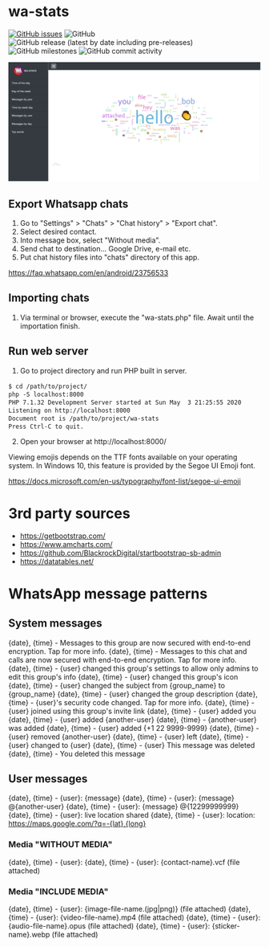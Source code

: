# wa-stats

[![GitHub issues](https://img.shields.io/github/issues/ricardomaia/wa-stats)](https://github.com/ricardomaia/wa-stats/issues)
![GitHub](https://img.shields.io/github/license/ricardomaia/wa-stats)
![GitHub release (latest by date including pre-releases)](https://img.shields.io/github/v/release/ricardomaia/wa-stats?include_prereleases)
![GitHub milestones](https://img.shields.io/github/milestones/open/ricardomaia/wa-stats)
![GitHub commit activity](https://img.shields.io/github/commit-activity/w/ricardomaia/wa-stats)

![alt text](https://raw.githubusercontent.com/ricardomaia/wa-stats/master/screenshot.png?raw=true)

## Export Whatsapp chats

1. Go to "Settings" > "Chats" > "Chat history" > "Export chat".
2. Select desired contact.
3. Into message box, select "Without media".
4. Send chat to destination... Google Drive, e-mail etc.
5. Put chat history files into "chats" directory of this app.

https://faq.whatsapp.com/en/android/23756533

## Importing chats

1. Via terminal or browser, execute the "wa-stats.php" file. Await until the importation finish.

## Run web server

1. Go to project directory and run PHP built in server.

```
$ cd /path/to/project/
php -S localhost:8000
PHP 7.1.32 Development Server started at Sun May  3 21:25:55 2020
Listening on http://localhost:8000
Document root is /path/to/project/wa-stats
Press Ctrl-C to quit.
```

2. Open your browser at http://localhost:8000/

Viewing emojis depends on the TTF fonts available on your operating system. In Windows 10, this feature is provided by the Segoe UI Emoji font.

https://docs.microsoft.com/en-us/typography/font-list/segoe-ui-emoji

# 3rd party sources

- https://getbootstrap.com/
- https://www.amcharts.com/
- https://github.com/BlackrockDigital/startbootstrap-sb-admin
- https://datatables.net/

# WhatsApp message patterns

## System messages

{date}, {time} - Messages to this group are now secured with end-to-end encryption. Tap for more info.
{date}, {time} - Messages to this chat and calls are now secured with end-to-end encryption. Tap for more info.
{date}, {time} - {user} changed this group's settings to allow only admins to edit this group's info
{date}, {time} - {user} changed this group's icon
{date}, {time} - {user} changed the subject from {group_name} to {group_name}
{date}, {time} - {user} changed the group description
{date}, {time} - {user}'s security code changed. Tap for more info.
{date}, {time} - {user} joined using this group's invite link
{date}, {time} - {user} added you
{date}, {time} - {user} added {another-user}
{date}, {time} - {another-user} was added
{date}, {time} - {user} added {+1 22 9999-9999}
{date}, {time} - {user} removed {another-user}
{date}, {time} - {user} left
{date}, {time} - {user} changed to {user}
{date}, {time} - {user} This message was deleted
{date}, {time} - You deleted this message

## User messages

{date}, {time} - {user}: {message}
{date}, {time} - {user}: {message} @{another-user}
{date}, {time} - {user}: {message} @{12299999999}
{date}, {time} - {user}: live location shared
{date}, {time} - {user}: location: https://maps.google.com/?q=-{lat},{long}

### Media "WITHOUT MEDIA"

{date}, {time} - {user}: <Media omitted>
{date}, {time} - {user}: {contact-name}.vcf (file attached)

### Media "INCLUDE MEDIA"

{date}, {time} - {user}: {image-file-name.(jpg|png)} (file attached)
{date}, {time} - {user}: {video-file-name}.mp4 (file attached)
{date}, {time} - {user}: {audio-file-name}.opus (file attached)
{date}, {time} - {user}: {sticker-name}.webp (file attached)

